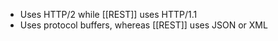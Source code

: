 - Uses HTTP/2 while [[REST]] uses HTTP/1.1
- Uses protocol buffers, whereas [[REST]] uses JSON or XML